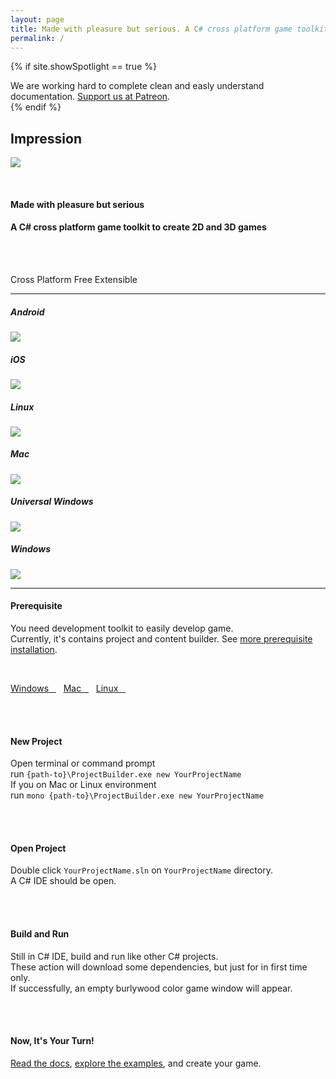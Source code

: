 ```yaml
---
layout: page
title: Made with pleasure but serious. A C# cross platform game toolkit to create 2D and 3D games
permalink: /
---
```


{% if site.showSpotlight == true %}
<div class="row">
    <div class="col-md-2"></div>
    <div class="col-md-8">
        <div class="alert alert-danger" role="alert">
            We are working hard to complete clean and easly understand documentation. <a href="https://www.patreon.com/impression" class="alert-link">Support us at Patreon</a>.
        </div>
    </div>
    <div class="col-md-2"></div>
</div>
{% endif %}

<div class="jumbotron">
    <h2 class="text-center">Impression</h2>
    <p class="text-center"><img src="https://img.shields.io/nuget/v/Impression.Windows.svg"/></p>
    <br>
    <h4 class="text-center">Made with pleasure but serious</h4>
    <h4 class="text-center">A C# cross platform game toolkit to create 2D and 3D games</h4>
    <br>
    <br>
    <p class="text-center">
        <span class="badge badge-feature">Cross Platform</span>
        <span class="badge badge-feature">Free</span>
        <span class="badge badge-feature">Extensible</span>
    </p>
</div>

***

<div class="row">
    <div class="col-md-2 text-center">
        <h5>Android</h5>
        <a href="#">
            <img src="https://img.shields.io/nuget/dt/Impression.Android.svg" />
        </a>
    </div>
    <div class="col-md-2 text-center">
        <h5>iOS</h5>
        <a href="#">
            <img src="https://img.shields.io/nuget/dt/Impression.iOS.svg" />
        </a>
    </div>
    <div class="col-md-2 text-center">
        <h5>Linux</h5>
        <a href="#">
            <img src="https://img.shields.io/nuget/dt/Impression.Linux.svg" />
        </a>
    </div>
    <div class="col-md-2 text-center">
        <h5>Mac</h5>
        <a href="#">
            <img src="https://img.shields.io/nuget/dt/Impression.Mac.svg" />
        </a>
    </div>
    <div class="col-md-2 text-center">
        <h5>Universal Windows</h5>
        <a href="#">
            <img src="https://img.shields.io/nuget/dt/Impression.UniversalWindows.svg" />
        </a>
    </div>
    <div class="col-md-2 text-center">
        <h5>Windows</h5>
        <a href="#">
            <img src="https://img.shields.io/nuget/dt/Impression.Windows.svg" />
        </a>
    </div>
</div>

***

<h4 class="text-center">Prerequisite</h4>
<p class="text-center">You need development toolkit to easily develop game. <br>Currently, it's contains project and content builder. See <a href="/docs/getting-started/installation" target="_blank">more prerequisite installation</a>.</p>
<br>
<p class="text-center">
<a href="#" class="btn btn-default">Windows&nbsp;&nbsp;&nbsp;<span class="glyphicon glyphicon-cloud-download" aria-hidden="true"></span></a>&nbsp;&nbsp;&nbsp;<a href="#" class="btn btn-default">Mac&nbsp;&nbsp;&nbsp;<span class="glyphicon glyphicon-cloud-download" aria-hidden="true"></span></a>&nbsp;&nbsp;&nbsp;<a href="#" class="btn btn-default">Linux&nbsp;&nbsp;&nbsp;<span class="glyphicon glyphicon-cloud-download" aria-hidden="true"></span></a></p>

<br>
<br>
<h4 class="text-center">New Project</h4>
<p class="text-center">Open terminal or command prompt<br>
run <code>{path-to}\ProjectBuilder.exe new YourProjectName</code><br>
If you on Mac or Linux environment<br>
run <code>mono {path-to}\ProjectBuilder.exe new YourProjectName</code>
</p>
<br>
<br>
<h4 class="text-center">Open Project</h4>
<p class="text-center">Double click <code>YourProjectName.sln</code> on <code>YourProjectName</code> directory. <br>
A C# IDE should be open.
</p>
<br>
<br>
<h4 class="text-center">Build and Run</h4>
<p class="text-center">Still in C# IDE, build and run like other C# projects. <br>
These action will download some dependencies, but just for in first time only. <br>
If successfully, an empty <span class="badge badge-feature">burlywood color</span> game window will appear.</p>

<br>
<br>
<h4 class="text-center">Now, It's Your Turn!</h4>
<p class="text-center"><a href="{{ "docs/preface/introduction" | prepend: site.baseurl }}" target="_blank">Read the docs</a>, <a href="https://github.com/impression3d/Impression.Examples" target="_blank">explore the examples</a>, and create your game.</p>
